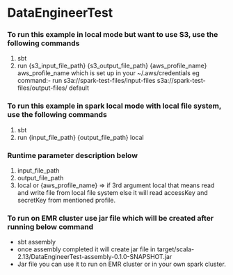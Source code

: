# DataEngineerTest
### To run this example in local mode but want to use S3, use the following commands
1. sbt 
2. run {s3_input_file_path} {s3_output_file_path} {aws_profile_name}
aws_profile_name which is set up in your ~/.aws/credentials
eg command:- run s3a://spark-test-files/input-files s3a://spark-test-files/output-files/ default

### To run this example in spark local mode with local file system, use the following commands
1. sbt
2. run {input_file_path} {output_file_path} local

### Runtime parameter description below
1. input_file_path
2. output_file_path
3. local or {aws_profile_name} => if 3rd argument local that means read and write file from local file system else it will 
read accessKey and secretKey from mentioned profile.

### To run on EMR cluster use jar file which will be created after running below command
- sbt assembly
- once assembly completed it will create jar file in target/scala-2.13/DataEngineerTest-assembly-0.1.0-SNAPSHOT.jar
- Jar file you can use it to run on EMR cluster or in your own spark cluster.